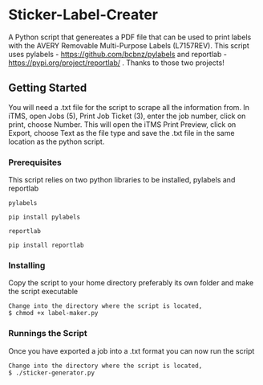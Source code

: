 # Sticker-Label-Creater
A Python script that genereates a PDF file that can be used to print labels with the AVERY Removable Multi-Purpose Labels (L7157REV). This script uses pylabels - https://github.com/bcbnz/pylabels and reportlab - https://pypi.org/project/reportlab/ . Thanks to those two projects!

## Getting Started

You will need a .txt file for the script to scrape all the information from. In iTMS, open Jobs (5), Print Job Ticket (3), enter the job number, click on print, choose Number. This will open the iTMS Print Preview, click on Export, choose Text as the file type and save the .txt file in the same location as the python script.

### Prerequisites

This script relies on two python libraries to be installed, pylabels and reportlab

```
pylabels

pip install pylabels
```

```
reportlab

pip install reportlab
```

### Installing

Copy the script to your home directory preferably its own folder and make the script executable

```
Change into the directory where the script is located,
$ chmod +x label-maker.py
```


### Runnings the Script

Once you have exported a job into a .txt format you can now run the script


```
Change into the directory where the script is located,
$ ./sticker-generator.py
```
